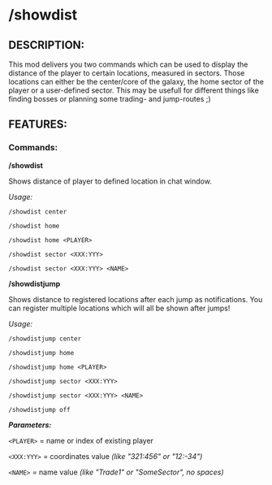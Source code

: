 # /showdist

## DESCRIPTION:
This mod delivers you two commands which can be used to display the distance of the player to certain locations, measured in sectors.
Those locations can either be the center/core of the galaxy, the home sector of the player or a user-defined sector.
This may be usefull for different things like finding bosses or planning some trading- and jump-routes ;)

## FEATURES:
### Commands:


**/showdist**

Shows distance of player to defined location in chat window.

*Usage:*

`/showdist center`

`/showdist home`

`/showdist home <PLAYER>`

`/showdist sector <XXX:YYY>`

`/showdist sector <XXX:YYY> <NAME>`


**/showdistjump**

Shows distance to registered locations after each jump as notifications.
You can register multiple locations which will all be shown after jumps!

*Usage:*

`/showdistjump center`

`/showdistjump home`

`/showdistjump home <PLAYER>`

`/showdistjump sector <XXX:YYY>`

`/showdistjump sector <XXX:YYY> <NAME>`

`/showdistjump off`


__*Parameters:*__

`<PLAYER>` = name or index of existing player

`<XXX:YYY>` = coordinates value *(like "321:456" or "12:-34")*

`<NAME>` = name value *(like "Trade1" or "SomeSector", no spaces)*
